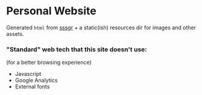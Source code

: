 # Personal Website

Generated `html` from [sssgr](https://github.com/joshkeating/sssgr) + a static(ish) resources dir for images and other assets.

### "Standard" web tech that this site doesn't use:

(for a better browsing experience)

- Javascript
- Google Analytics
- External fonts